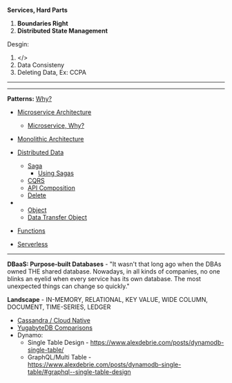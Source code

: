 **Services, Hard Parts**
1. **Boundaries Right**
2. **Distributed State Management**

Desgin:
1. </>
2. Data Consisteny
3. Deleting Data, Ex: CCPA

----



----

**Patterns:** [Why?](https://www.oreilly.com/content/why-a-pattern-language-for-microservices/)
* [Microservice Architecture](https://microservices.io/patterns/microservices.html)
  * [Microservice, Why?](https://chrisrichardson.net/post/microservices/2020/02/18/why-microservices-part-1.html)
* [Monolithic Architecture](https://microservices.io/patterns/monolithic.html)
* [Distributed Data]()
  * [Saga](https://microservices.io/patterns/data/saga.html)
    * [Using Sagas](https://chrisrichardson.net/post/microservices/2019/07/09/developing-sagas-part-1.html)
  * [CQRS](https://microservices.io/patterns/data/cqrs.html)
  * [API Composition](https://microservices.io/patterns/data/api-composition.html)
  * [Delete](https://blog.twitter.com/engineering/en_us/topics/infrastructure/2020/deleting-data-distributed-throughout-your-microservices-architecture.html) 
* 
  * [Object ]()
  * [Data Transfer Object](https://martinfowler.com/eaaCatalog/dataTransferObject.html)
  
* [Functions](https://flink.apache.org/stateful-functions.html)
* [Serverless](https://cloudstate.io)

---

**DBaaS: Purpose-built Databases** - "It wasn't that long ago when the DBAs owned THE shared database. Nowadays, in all kinds of companies, no one blinks an eyelid when every service has its own database. The most unexpected things can change so quickly."

**Landscape** - IN-MEMORY, RELATIONAL, KEY VALUE, WIDE COLUMN, DOCUMENT, TIME-SERIES, LEDGER

* [Cassandra / Cloud Native](https://www.datastax.com/blog/2020/05/why-astra-good-cassandra)
* [YugabyteDB Comparisons](https://docs.yugabyte.com/latest/comparisons/)
* Dynamo:
  * Single Table Design - https://www.alexdebrie.com/posts/dynamodb-single-table/
  * GraphQL/Multi Table - https://www.alexdebrie.com/posts/dynamodb-single-table/#graphql--single-table-design

